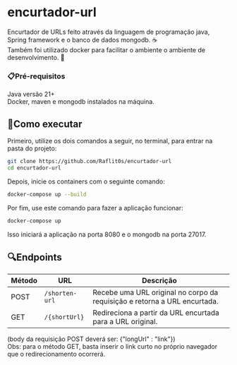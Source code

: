 # encurtador-url
Encurtador de URLs feito através da linguagem de programação java, 
Spring framework e o banco de dados mongodb. ☕ <br>
Também foi utilizado docker para facilitar o ambiente o ambiente de desenvolvimento. 🐳

### 📋Pré-requisitos 
Java versão 21+ <br>
Docker, maven e mongodb instalados na máquina.

## 🚀Como executar
Primeiro, utilize os dois comandos a seguir, no terminal, para entrar na pasta do projeto: <br>
```bash
git clone https://github.com/Raflit0s/encurtador-url
cd encurtador-url
```
Depois, inicie os containers com o seguinte comando:
```bash
docker-compose up --build
```
Por fim, use este comando para fazer a aplicação funcionar:
```bash
docker-compose up
```
Isso iniciará a aplicação na porta 8080 e o mongodb na porta 27017.

## 🔍Endpoints
| Método | URL                | Descrição                                                                 |
|--------|--------------------|---------------------------------------------------------------------------|
| POST   | `/shorten-url`     | Recebe uma URL original no corpo da requisição e retorna a URL encurtada. |
| GET    | `/{shortUrl}`      | Redireciona a partir da URL encurtada para a URL original.                |

(body da requisição POST deverá ser: {"longUrl" : "link"}) <br>
Obs: para o método GET, basta inserir o link curto no próprio navegador que o redirecionamento ocorrerá.